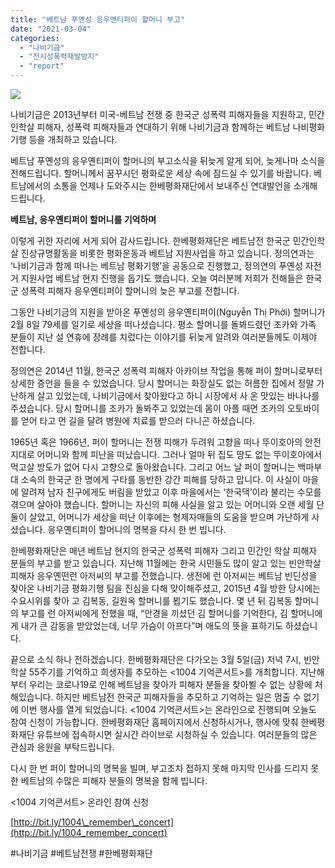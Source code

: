 ```yaml
---
title: "베트남 푸옌성 응우옌티퍼이 할머니 부고"
date: "2021-03-04"
categories: 
  - "나비기금"
  - "전시성폭력재발방지"
  - "report"
---
```


![](https://r2.womenandwar.net/2021/03/제목을-입력해주세요.-001-1024x1024.jpg)

나비기금은 2013년부터 미국-베트남 전쟁 중 한국군 성폭력 피해자들을 지원하고, 민간인학살 피해자, 성폭력 피해자들과 연대하기 위해 나비기금과 함께하는 베트남 나비평화기행 등을 개최하고 있습니다.

베트남 푸옌성의 응우옌티퍼이 할머니의 부고소식을 뒤늦게 알게 되어, 늦게나마 소식을 전해드립니다. 할머니께서 꿈꾸시던 평화로운 세상 속에 잠드실 수 있기를 바랍니다. 베트남에서의 소통을 언제나 도와주시는 한베평화재단에서 보내주신 연대발언을 소개해드립니다.

**베트남, 응우옌티퍼이 할머니를 기억하며**

이렇게 귀한 자리에 서게 되어 감사드립니다. 한베평화재단은 베트남전 한국군 민간인학살 진상규명활동을 비롯한 평화운동과 베트남 지원사업을 하고 있습니다. 정의연과는 ‘나비기금과 함께 떠나는 베트남 평화기행’을 공동으로 진행했고, 정의연의 푸옌성 자전거 지원사업 베트남 현지 진행을 돕기도 했습니다. 오늘 여러분께 저희가 전해들은 한국군 성폭력 피해자 응우옌티퍼이 할머니의 늦은 부고를 전합니다.

그동안 나비기금의 지원을 받아온 푸옌성의 응우옌티퍼이(Nguyễn Thị Phởi) 할머니가 2월 8일 79세를 일기로 세상을 떠나셨습니다. 평소 할머니를 돌봐드렸던 조카와 가족 분들이 지난 설 연휴에 장례를 치렀다는 이야기를 뒤늦게 알려와 여러분들께도 이제야 전합니다.

정의연은 2014년 11월, 한국군 성폭력 피해자 아카이브 작업을 통해 퍼이 할머니로부터 상세한 증언을 들을 수 있었습니다. 당시 할머니는 화장실도 없는 허름한 집에서 정말 가난하게 살고 있었는데, 나비기금에서 찾아왔다고 하니 시장에서 사 온 맛있는 바나나를 주셨습니다. 당시 할머니를 조카가 돌봐주고 있었는데 몸이 아플 때면 조카의 오토바이를 얻어 타고 먼 길을 달려 병원에 치료를 받으러 다니곤 하셨습니다.

1965년 혹은 1966년, 퍼이 할머니는 전쟁 피해가 두려워 고향을 떠나 뚜이호아의 안전지대로 어머니와 함께 피난을 떠났습니다. 그러나 얼마 뒤 집도 땅도 없는 뚜이호아에서 먹고살 방도가 없어 다시 고향으로 돌아왔습니다. 그리고 어느 날 퍼이 할머니는 백마부대 소속의 한국군 한 명에게 구타를 동반한 강간 피해를 당하고 맙니다. 이 사실이 마을에 알려져 남자 친구에게도 버림을 받았고 이후 마을에서는 ‘한국댁’이라 불리는 수모를 겪으며 살아야 했습니다. 할머니는 자신의 피해 사실을 알고 있는 어머니와 오랜 세월 단둘이 살았고, 어머니가 세상을 떠난 이후에는 형제자매들의 도움을 받으며 가난하게 사셨습니다. 응우옌티퍼이 할머니의 명복을 다시 한 번 빕니다.

한베평화재단은 매년 베트남 현지의 한국군 성폭력 피해자 그리고 민간인 학살 피해자 분들의 부고를 받고 있습니다. 지난해 11월에는 한국 시민들도 많이 알고 있는 빈안학살 피해자 응우옌떤런 아저씨의 부고를 전했습니다. 생전에 런 아저씨는 베트남 빈딘성을 찾아온 나비기금 평화기행 팀을 진심을 다해 맞이해주셨고, 2015년 4월 방한 당시에는 수요시위를 찾아 고 김복동, 길원옥 할머니를 뵙기도 했습니다. 몇 년 뒤 김복동 할머니의 부고를 런 아저씨에게 전했을 때, “안경을 끼셨던 김 할머니를 기억한다, 김 할머니에게 내가 큰 감동을 받았었는데, 너무 가슴이 아프다”며 애도의 뜻을 표하기도 하셨습니다.

끝으로 소식 하나 전하겠습니다. 한베평화재단은 다가오는 3월 5일(금) 저녁 7시, 빈안학살 55주기를 기억하고 희생자를 추모하는 <1004 기억콘서트>를 개최합니다. 지난해부터 우리는 코로나19로 인해 베트남을 찾아가 피해자 분들을 찾아뵐 수 없는 상황에 처해있습니다. 하지만 베트남전 한국군 피해자들을 추모하고 기억하는 일은 멈출 수 없기에 이번 행사를 열게 되었습니다. <1004 기억콘서트>는 온라인으로 진행되며 오늘도 참여 신청이 가능합니다. 한베평화재단 홈페이지에서 신청하시거나, 행사에 맞춰 한베평화재단 유튜브에 접속하시면 실시간 라이브로 시청하실 수 있습니다. 여러분들의 많은 관심과 응원을 부탁드립니다.

다시 한 번 퍼이 할머니의 명복을 빌며, 부고조차 접하지 못해 마지막 인사를 드리지 못한 베트남의 수많은 피해자 분들의 명복을 함께 빕니다.

<1004 기억콘서트> 온라인 참여 신청

[http://bit.ly/1004\_remember\_concert](http://bit.ly/1004_remember_concert)

#나비기금 #베트남전쟁 #한베평화재단
